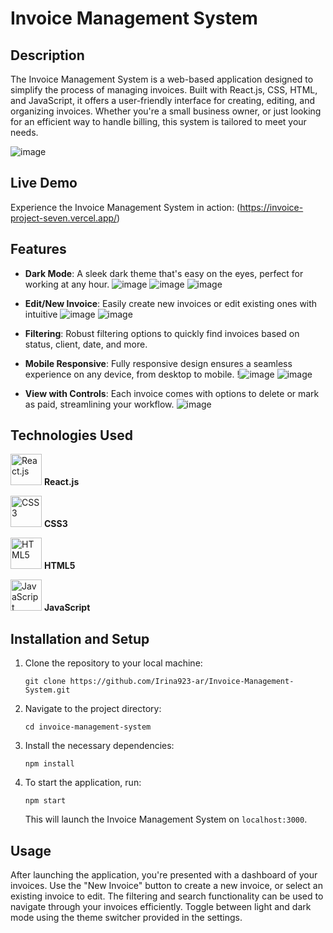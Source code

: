# Invoice Management System

## Description

The Invoice Management System is a web-based application designed to simplify the process of managing invoices. Built with React.js, CSS, HTML, and JavaScript, it offers a user-friendly interface for creating, editing, and organizing invoices. Whether you're a small business owner, or just looking for an efficient way to handle billing, this system is tailored to meet your needs.

![image](https://github.com/Irina923-ar/Invoice-Management-System/assets/112747712/9ab5c03a-7843-4cc9-8fff-fcba51f12526)


## Live Demo

Experience the Invoice Management System in action: (https://invoice-project-seven.vercel.app/)


## Features

- **Dark Mode**: A sleek dark theme that's easy on the eyes, perfect for working at any hour.
![image](https://github.com/Irina923-ar/Invoice-Management-System/assets/112747712/02db1444-2d1f-4de4-8c98-4ad91be8a1e3)
![image](https://github.com/Irina923-ar/Invoice-Management-System/assets/112747712/6557e68d-8051-4940-8b3a-6e7358c41dd6)
![image](https://github.com/Irina923-ar/Invoice-Management-System/assets/112747712/28a25466-23ae-41fd-bff1-765097c47737)

- **Edit/New Invoice**: Easily create new invoices or edit existing ones with intuitive 
![image](https://github.com/Irina923-ar/Invoice-Management-System/assets/112747712/097550b7-1b8c-4bcf-b522-1ab28aa0033e)
![image](https://github.com/Irina923-ar/Invoice-Management-System/assets/112747712/a9e52477-d17c-4376-8969-050fbf690c3f)

- **Filtering**: Robust filtering options to quickly find invoices based on status, client, date, and more.
  
- **Mobile Responsive**: Fully responsive design ensures a seamless experience on any device, from desktop to mobile.
!![image](https://github.com/Irina923-ar/Invoice-Management-System/assets/112747712/175bf81b-ebe4-48e3-9fdc-528d405453e6)
![image](https://github.com/Irina923-ar/Invoice-Management-System/assets/112747712/475a684e-56c7-48bf-9a87-b81b039081fa)


- **View with Controls**: Each invoice comes with options to delete or mark as paid, streamlining your workflow.
![image](https://github.com/Irina923-ar/Invoice-Management-System/assets/112747712/06a6ddd5-8ab5-4ad2-b70b-0b5458ddd144)



## Technologies Used

<img src="https://reactjs.org/logo-og.png" width="50" alt="React.js"> **React.js**

<img src="https://upload.wikimedia.org/wikipedia/commons/d/d5/CSS3_logo_and_wordmark.svg" width="50" alt="CSS3"> **CSS3**

<img src="https://upload.wikimedia.org/wikipedia/commons/6/61/HTML5_logo_and_wordmark.svg" width="50" alt="HTML5"> **HTML5**

<img src="https://upload.wikimedia.org/wikipedia/commons/6/6a/JavaScript-logo.png" width="50" alt="JavaScript"> **JavaScript**
## Installation and Setup

1. Clone the repository to your local machine:
    ```
    git clone https://github.com/Irina923-ar/Invoice-Management-System.git
    ```
2. Navigate to the project directory:
    ```
    cd invoice-management-system
    ```
3. Install the necessary dependencies:
    ```
    npm install
    ```
4. To start the application, run:
    ```
    npm start
    ```
    This will launch the Invoice Management System on `localhost:3000`.

## Usage

After launching the application, you're presented with a dashboard of your invoices. Use the "New Invoice" button to create a new invoice, or select an existing invoice to edit. The filtering and search functionality can be used to navigate through your invoices efficiently. Toggle between light and dark mode using the theme switcher provided in the settings.
